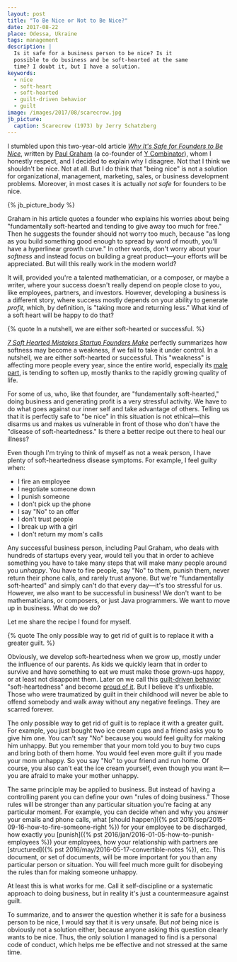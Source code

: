 ```yaml
---
layout: post
title: "To Be Nice or Not to Be Nice?"
date: 2017-08-22
place: Odessa, Ukraine
tags: management
description: |
  Is it safe for a business person to be nice? Is it
  possible to do business and be soft-hearted at the same
  time? I doubt it, but I have a solution.
keywords:
  - nice
  - soft-heart
  - soft-hearted
  - guilt-driven behavior
  - guilt
image: /images/2017/08/scarecrow.jpg
jb_picture:
  caption: Scarecrow (1973) by Jerry Schatzberg
---
```


I stumbled upon this two-year-old article
[_Why It's Safe for Founders to Be Nice_](http://www.paulgraham.com/safe.html),
written by [Paul Graham](https://twitter.com/paulg)
(a co-founder of [Y Combinator](http://www.ycombinator.com/)), whom I honestly respect,
and I decided to explain why I disagree. Not that I think we shouldn't
be nice. Not at all. But I do think that "being nice" is not a solution for organizational,
management, marketing, sales, or business development problems. Moreover,
in most cases it is actually _not safe_ for founders to be nice.

<!--more-->

{% jb_picture_body %}

Graham in his article quotes a founder who explains
his worries about being "fundamentally soft-hearted and tending to give
away too much for free." Then he suggests the founder should not worry too
much, because "as long as you build something good enough to spread by word of mouth,
you'll have a hyperlinear growth curve." In other words, don't worry about
your _softness_ and instead focus on building a great product&mdash;your efforts
will be appreciated. But will this really work in the modern world?

It will, provided you're a talented mathematician, or a composer, or
maybe a writer, where your success doesn't really depend on people close to you, like
employees, partners, and investors. However, developing a business is
a different story, where success mostly depends on your ability to
generate _profit_, which, by definition, is "taking more and returning less."
What kind of a soft heart will be happy to do that?

{% quote In a nutshell, we are either soft-hearted or successful. %}

[_7 Soft Hearted Mistakes Startup Founders Make_](http://foolishnessfile.com/soft-hearted-mistakes/)
perfectly summarizes how softness may become a weakness,
if we fail to take it under control. In a nutshell,
we are either soft-hearted or successful.
This "weakness" is affecting more people every year, since the entire
world, especially its [male part](http://www.telegraph.co.uk/men/thinking-man/millennial-men-have-gone-soft--but-its-not-our-fault/),
is tending to soften up, mostly thanks to the rapidly growing quality of life.

For some of us, who, like that founder, are "fundamentally soft-hearted,"
doing business and generating profit is a very stressful activity.
We have to do what goes against our inner self and take advantage of others.
Telling us that it is perfectly safe to "be nice" in this situation
is not ethical&mdash;this disarms us and makes us vulnerable in front of those
who don't have the "disease of soft-heartedness."
Is there a better recipe out there to heal our illness?

Even though I'm trying to think of myself as not a weak person,
I have plenty of soft-heartedness disease symptoms. For example, I feel
guilty when:

  * I fire an employee
  * I negotiate someone down
  * I punish someone
  * I don't pick up the phone
  * I say "No" to an offer
  * I don't trust people
  * I break up with a girl
  * I don't return my mom's calls

Any successful business person, including Paul Graham, who deals with hundreds
of startups every year, would tell you that in order to achieve something
you have to take many steps that will make many people around you _unhappy_.
You have to fire people, say "No" to them, punish them, never return their phone calls, and
rarely trust anyone. But we're "fundamentally soft-hearted" and simply
can't do that every day&mdash;it's too stressful for us. However, we also
want to be successful in business! We don't want to be mathematicians, or
composers, or just Java programmers. We want to move up in business.
What do we do?

Let me share the recipe I found for myself.

{% quote The only possible way to get rid of guilt is to replace it with a greater guilt. %}

Obviously, we develop soft-heartedness when we grow up, mostly
under the influence of our parents. As kids we quickly learn that in
order to survive and have something to eat we must make those grown-ups
happy, or at least not disappoint them. Later on we call this
[guilt-driven behavior](https://www.forbes.com/sites/stevenberglas/2012/06/07/6-signs-you-are-suffering-from-guilt-and-probably-dont-know-it/#2920e0b67a24)
"soft-heartedness" and become [proud of it](http://www.lifehack.org/articles/communication/8-problems-you-face-when-you-have-soft-heart.html).
But I believe it's unfixable. Those who were traumatized by guilt in their childhood
will never be able to offend somebody and walk away without any negative
feelings. They are scarred forever.

The only possible way to get rid of guilt is to replace it with a greater guilt.
For example, you just bought two ice cream cups and a friend asks you to give him one.
You can't say "No" because you would feel guilty for making him unhappy.
But you remember that your mom told you to buy two cups and
bring both of them home. You would feel even more guilt if you made your mom
unhappy. So you say "No" to your friend and run home. Of course, you also can't
eat the ice cream yourself, even though you want it&mdash;you are afraid to make
your mother unhappy.

The same principle may be applied to business. But instead of having a controlling
parent you can define your own "rules of doing business." Those rules will
be stronger than any particular situation you're facing at any particular moment.
For example, you can decide when and why you answer your emails and phone calls,
what [should happen]({% pst 2015/sep/2015-09-16-how-to-fire-someone-right %})
for your employee to be discharged, how exactly you
[punish]({% pst 2016/jan/2016-01-05-how-to-punish-employees %})
your employees, how your relationship with partners are
[structured]({% pst 2016/may/2016-05-17-convertible-notes %}), etc.
This document, or set of documents, will be more important for you than
any particular person or situation. You will feel much more guilt for
disobeying the rules than for making someone unhappy.

At least this is what works for me. Call it self-discipline or a systematic
approach to doing business, but in reality it's just a countermeasure against
guilt.

To summarize, and to answer the question whether it is safe for a business person
to be nice, I would say that it is very unsafe. But _not_ being nice is obviously not
a solution either, because anyone asking this question clearly wants to be nice.
Thus, the only solution I managed to find is a personal
code of conduct, which helps me be effective and not stressed at the same time.

